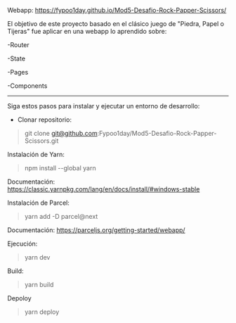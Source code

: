 Webapp: https://fypoo1day.github.io/Mod5-Desafio-Rock-Papper-Scissors/

El objetivo de este proyecto basado en el clásico juego de "Piedra, Papel o Tijeras" fue aplicar en una webapp lo aprendido sobre:

-Router

-State

-Pages

-Components

---

Siga estos pasos para instalar y ejecutar un entorno de desarrollo:

- Clonar repositorio:

> git clone git@github.com:Fypoo1day/Mod5-Desafio-Rock-Papper-Scissors.git

Instalación de Yarn:

> npm install --global yarn

Documentación: https://classic.yarnpkg.com/lang/en/docs/install/#windows-stable

Instalación de Parcel:

> yarn add -D parcel@next

Documentación: https://parceljs.org/getting-started/webapp/

Ejecución:

> yarn dev

Build:

> yarn build

Depoloy

> yarn deploy
